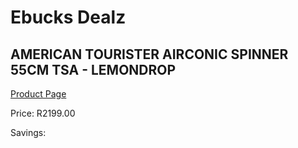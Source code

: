 
# Ebucks Dealz
## AMERICAN TOURISTER AIRCONIC SPINNER 55CM TSA - LEMONDROP
[Product Page](https://www.ebucks.com/web/shop/productSelected.do?prodId=1236223861&catId=365267763)

Price: R2199.00

Savings: 


	
